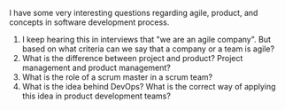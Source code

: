 I have some very interesting questions regarding agile, product, and concepts in software development process. 

1. I keep hearing this in interviews that "we are an agile company". But based on what criteria can we say that a company or a team is agile?
2. What is the difference between project and product? Project management and product management?
3. What is the role of a scrum master in a scrum team?
4. What is the idea behind DevOps? What is the correct way of applying this idea in product development teams?
